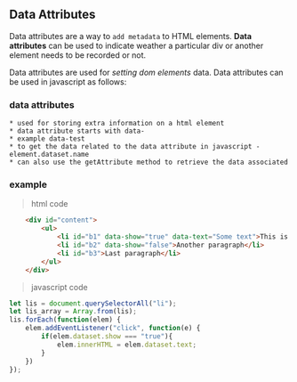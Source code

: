 ## Data Attributes

Data attributes are a way to `add metadata` to HTML elements. **Data attributes** can be used to indicate weather a particular div or another element needs to be recorded or not.

Data attributes are used for *setting dom elements* data.
Data attributes can be used in javascript as follows: 


### data attributes 
    * used for storing extra information on a html element
    * data attribute starts with data-
    * example data-test
    * to get the data related to the data attribute in javascript - element.dataset.name 
    * can also use the getAttribute method to retrieve the data associated

### example

> html code
 
```html
    <div id="content">
        <ul>
            <li id="b1" data-show="true" data-text="Some text">This is a sample text</li>
            <li id="b2" data-show="false">Another paragraph</li>
            <li id="b3">Last paragraph</li>
        </ul>
    </div>
```

> javascript code

```js
let lis = document.querySelectorAll("li");
let lis_array = Array.from(lis);
lis.forEach(function(elem) {
    elem.addEventListener("click", function(e) {
        if(elem.dataset.show === "true"){
            elem.innerHTML = elem.dataset.text;
        }
    })
});
```